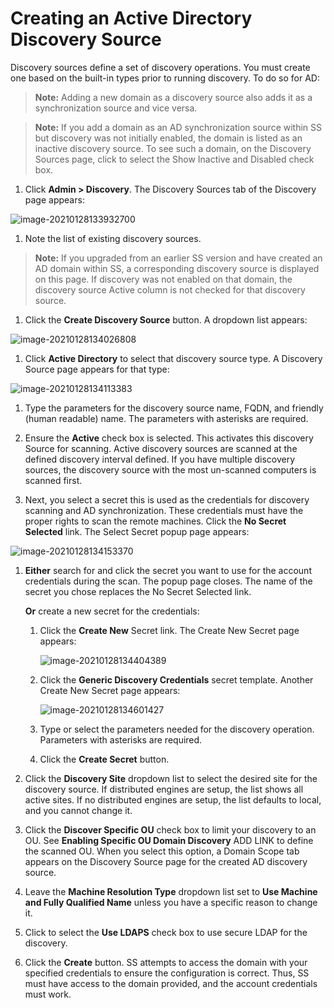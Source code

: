 [title]: # "Creating an Active Directory Discovery Source"
[tags]: # "discovery,active directory,discovery source"
[priority]: # "1000"

# Creating an Active Directory Discovery Source

Discovery sources define a set of discovery operations. You must create one based on the built-in types prior to running discovery. To do so for AD:

> **Note:** Adding a new domain as a discovery source also adds it as a synchronization source and vice versa.

> **Note:** If you add a domain as an AD synchronization source within SS but discovery was not initially enabled, the domain is listed as an inactive discovery source. To see such a domain, on the Discovery Sources page, click to select the Show Inactive and Disabled check box.

1.  Click **Admin \> Discovery**. The Discovery Sources tab of the Discovery page appears:

   ![image-20210128133932700](images/image-20210128133932700.png)

1.  Note the list of existing discovery sources.

   > **Note:** If you upgraded from an earlier SS version and have created an AD domain within SS, a corresponding discovery source is displayed on this page. If discovery was not enabled on that domain, the discovery source Active column is not checked for that discovery source.

1.  Click the **Create Discovery Source** button. A dropdown list appears:

   ![image-20210128134026808](images/image-20210128134026808.png)

1.  Click **Active Directory** to select that discovery source type. A Discovery Source page appears for that type:

   ![image-20210128134113383](images/image-20210128134113383.png)

1.  Type the parameters for the discovery source name, FQDN, and friendly (human readable) name. The parameters with asterisks are required.

1.  Ensure the **Active** check box is selected. This activates this discovery Source for scanning. Active discovery sources are scanned at the defined discovery interval defined. If you have multiple discovery sources, the discovery source with the most un-scanned computers is scanned first.

1.  Next, you select a secret this is used as the credentials for discovery scanning and AD synchronization. These credentials must have the proper rights to scan the remote machines. Click the **No Secret Selected** link. The Select Secret popup page appears:

   ![image-20210128134153370](images/image-20210128134153370.png)

1.  **Either** search for and click the secret you want to use for the account credentials during the scan. The popup page closes. The name of the secret you chose replaces the No Secret Selected link.
   
      **Or** create a new secret for the credentials:

      1. Click the **Create New** Secret link. The Create New Secret page appears:

         ![image-20210128134404389](images/image-20210128134404389.png)

      1. Click the **Generic Discovery Credentials** secret template. Another Create New Secret page appears:

         ![image-20210128134601427](images/image-20210128134601427.png)

      1. Type or select the parameters needed for the discovery operation. Parameters with asterisks are required.

      1. Click the **Create Secret** button.

1.  Click the **Discovery Site** dropdown list to select the desired site for the discovery source. If distributed engines are setup, the list shows all active sites. If no distributed engines are setup, the list defaults to local, and you cannot change it.

1. Click the **Discover Specific OU** check box to limit your discovery to an OU. See **Enabling Specific OU Domain Discovery** ADD LINK to define the scanned OU. When you select this option, a Domain Scope tab appears on the Discovery Source page for the created AD discovery source.

1. Leave the **Machine Resolution Type** dropdown list set to **Use Machine and Fully Qualified Name** unless you have a specific reason to change it.

1. Click to select the **Use LDAPS** check box to use secure LDAP for the discovery.

1. Click the **Create** button. SS attempts to access the domain with your specified credentials to ensure the configuration is correct. Thus, SS must have access to the domain provided, and the account credentials must work.
